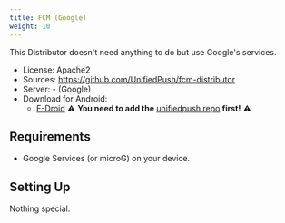```yaml
---
title: FCM (Google)
weight: 10
---
```


This Distributor doesn't need anything to do but use Google's services.

* License: Apache2
* Sources: <https://github.com/UnifiedPush/fcm-distributor>
* Server: - (Google)
* Download for Android:
  * [F-Droid](https://f-droid.org/packages/org.unifiedpush.distributor.fcm/) ⚠️  **You need to     add the** [unifiedpush repo](https://repo.unifiedpush.org) **first!** ⚠️

## Requirements

* Google Services (or microG) on your device.

## Setting Up

Nothing special.

